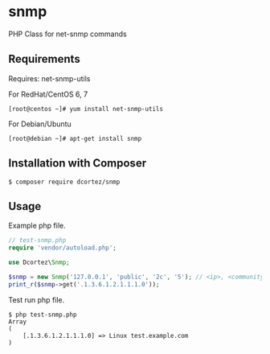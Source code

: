 # snmp
PHP Class for net-snmp commands

Requirements
------------

Requires: net-snmp-utils

For RedHat/CentOS 6, 7

```shell
[root@centos ~]# yum install net-snmp-utils
```

For Debian/Ubuntu

```shell
[root@debian ~]# apt-get install snmp
```

Installation with Composer
--------------------------

```shell
$ composer require dcortez/snmp
```

Usage
-----

Example php file.

```php
// test-snmp.php
require 'vendor/autoload.php';

use Dcortez\Snmp;

$snmp = new Snmp('127.0.0.1', 'public', '2c', '5'); // <ip>, <community>, <snmp_version>, <timeout>
print_r($snmp->get('.1.3.6.1.2.1.1.1.0'));
```

Test run php file.

```shell
$ php test-snmp.php
Array
(
    [.1.3.6.1.2.1.1.1.0] => Linux test.example.com
)
```
